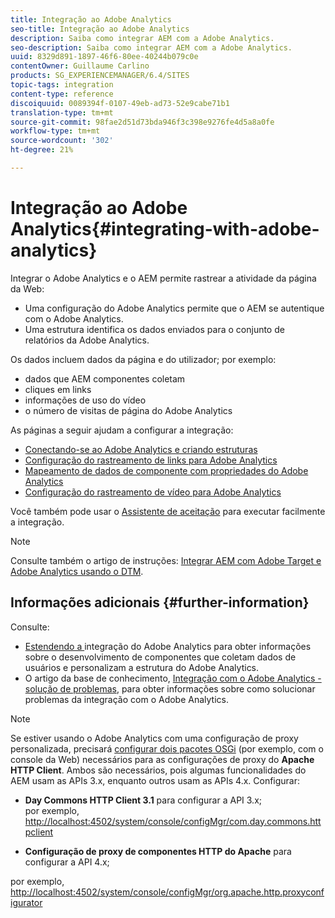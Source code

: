 ```yaml
---
title: Integração ao Adobe Analytics
seo-title: Integração ao Adobe Analytics
description: Saiba como integrar AEM com a Adobe Analytics.
seo-description: Saiba como integrar AEM com a Adobe Analytics.
uuid: 8329d891-1897-46f6-80ee-40244b079c0e
contentOwner: Guillaume Carlino
products: SG_EXPERIENCEMANAGER/6.4/SITES
topic-tags: integration
content-type: reference
discoiquuid: 0089394f-0107-49eb-ad73-52e9cabe71b1
translation-type: tm+mt
source-git-commit: 98fae2d51d73bda946f3c398e9276fe4d5a8a0fe
workflow-type: tm+mt
source-wordcount: '302'
ht-degree: 21%

---
```



# Integração ao Adobe Analytics{#integrating-with-adobe-analytics}

Integrar o Adobe Analytics e o AEM permite rastrear a atividade da página da Web:

* Uma configuração do Adobe Analytics permite que o AEM se autentique com o Adobe Analytics.
* Uma estrutura identifica os dados enviados para o conjunto de relatórios da Adobe Analytics.

Os dados incluem dados da página e do utilizador; por exemplo:

* dados que AEM componentes coletam
* cliques em links
* informações de uso do vídeo
* o número de visitas de página do Adobe Analytics

As páginas a seguir ajudam a configurar a integração:

* [Conectando-se ao Adobe Analytics e criando estruturas](/help/sites-administering/adobeanalytics-connect.md)
* [Configuração do rastreamento de links para Adobe Analytics](/help/sites-administering/adobeanalytics-link.md)
* [Mapeamento de dados de componente com propriedades do Adobe Analytics](/help/sites-administering/adobeanalytics-mapping.md)
* [Configuração do rastreamento de vídeo para Adobe Analytics](/help/sites-administering/adobeanalytics-video.md)

Você também pode usar o [Assistente de aceitação](/help/sites-administering/opt-in.md) para executar facilmente a integração.

>[!NOTE]
>
>Consulte também o artigo de instruções: [Integrar AEM com Adobe Target e Adobe Analytics usando o DTM](https://helpx.adobe.com/experience-manager/using/integrate-digital-marketing-solutions.html).

## Informações adicionais {#further-information}

Consulte:

* [Estendendo a ](/help/sites-developing/extending-analytics.md) integração do Adobe Analytics para obter informações sobre o desenvolvimento de componentes que coletam dados de usuários e personalizam a estrutura do Adobe Analytics.
* O artigo da base de conhecimento, [Integração com o Adobe Analytics - solução de problemas](https://helpx.adobe.com/experience-manager/kb/sitecatalystintegrationtroubleshooting.html), para obter informações sobre como solucionar problemas da integração com o Adobe Analytics.

>[!NOTE]
>
>Se estiver usando o Adobe Analytics com uma configuração de proxy personalizada, precisará [configurar dois pacotes OSGi](/help/sites-deploying/configuring-osgi.md) (por exemplo, com o console da Web) necessários para as configurações de proxy do **Apache HTTP Client**. Ambos são necessários, pois algumas funcionalidades do AEM usam as APIs 3.x, enquanto outros usam as APIs 4.x. Configurar:
>
>* **Day Commons HTTP Client 3.1** para configurar a API 3.x;\
   >  por exemplo, [http://localhost:4502/system/console/configMgr/com.day.commons.httpclient](http://localhost:4502/system/console/configMgr/com.day.commons.httpclient)
   >
   >
* **Configuração de proxy de componentes HTTP do Apache** para configurar a API 4.x;
>
>  
por exemplo, [http://localhost:4502/system/console/configMgr/org.apache.http.proxyconfigurator](http://localhost:4502/system/console/configMgr/org.apache.http.proxyconfigurator)

